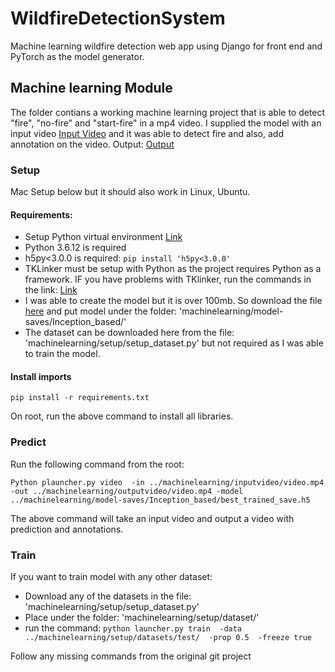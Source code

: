 # WildfireDetectionSystem
Machine learning wildfire detection web app using Django for front end and PyTorch as the model generator.

## Machine learning Module
The folder contians a working machine learning project that is able to detect "fire", "no-fire" and "start-fire" in a mp4 video. I supplied the model with an input video [Input Video](https://github.com/AraibKarim/WildfireDetectionSystem/blob/main/machine%20learning/inputvideo/video.mp4) and it was able to detect fire and also, add annotation on the video. Output: [Output](https://github.com/AraibKarim/WildfireDetectionSystem/blob/main/machine%20learning/outputvideo/video.mp4)

### Setup 

Mac Setup below but it should also work in Linux, Ubuntu.

#### Requirements:

* Setup Python virtual environment [Link](https://gist.github.com/pandafulmanda/730a9355e088a9970b18275cb9eadef3)
* Python 3.6.12 is required
* h5py<3.0.0 is required:  ``` pip install 'h5py<3.0.0' ```
* TKLinker must be setup with Python as the project requires Python as a framework. IF you have problems with TKlinker, run the commands in the link: [Link](https://stackoverflow.com/questions/59987762/python-tkinter-modulenotfounderror-no-module-named-tkinter)
* I was able to create the model but it is over 100mb. So download the file [here](https://drive.google.com/file/d/1rIjt6ja20NmBU8c1Glw4wHxKIK42wHKo/view) and put model under the folder: 'machinelearning/model-saves/Inception_based/'
* The dataset can be downloaded here from the file: 'machinelearning/setup/setup_dataset.py' but not required as I was able to train the model.

#### Install imports

``` pip install -r requirements.txt ```

On root, run the above command to install all libraries.

### Predict

Run the following command from the root:

``` Python plauncher.py video  -in ../machinelearning/inputvideo/video.mp4 -out ../machinelearning/outputvideo/video.mp4 -model ../machinelearning/model-saves/Inception_based/best_trained_save.h5 ```

The above command will take an input video and output a video with prediction and annotations.

### Train
If you want to train model with any other dataset:

* Download any of the datasets in the file: 'machinelearning/setup/setup_dataset.py'
* Place under the folder: 'machinelearning/setup/dataset/'
* run the command: ``` python launcher.py train  -data ../machinelearning/setup/datasets/test/  -prop 0.5  -freeze true ```

Follow any missing commands from the original git project


